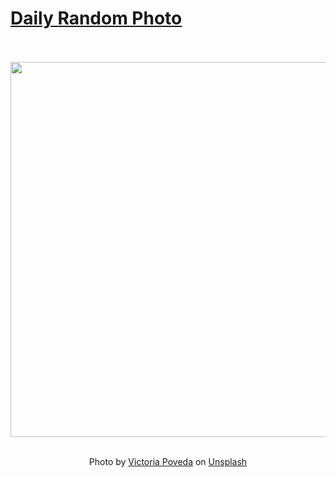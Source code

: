 # [Daily Random Photo](https://www.dailyrandomphoto.com/)

<div align="center">
  <br>
  <br>
  <a href="https://www.dailyrandomphoto.com/p/2022/2022-01-02/"><img src="https://images.unsplash.com/photo-1597048545618-2df8b1bbc891?crop=entropy&cs=tinysrgb&fit=max&fm=jpg&ixid=Mnw3NzUwOHwwfDF8cmFuZG9tfHx8fHx8fHx8MTY0MTA4Mjg5Mg&ixlib=rb-1.2.1&q=80&w=1080" width="600px"></a>
  <br>
  <br>
  <p class="has-text-grey">Photo by <a href="https://unsplash.com/@uvepe?utm_source=Daily%20Random%20Photo&amp;utm_medium=referral" target="_blank" rel="noopener noreferrer">Victoria Poveda</a> on <a href="https://unsplash.com/photos/2T4r2ci4nL8?utm_source=Daily%20Random%20Photo&amp;utm_medium=referral" target="_blank" rel="noopener noreferrer">Unsplash</a></p>
</div>
